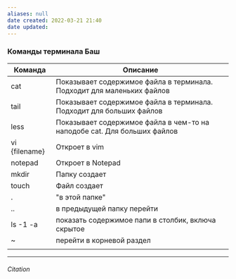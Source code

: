 ```yaml
---
aliases: null
date created: 2022-03-21 21:40
date updated:
---
```


### Команды терминала Баш
| Команда       | Описание                                                                 |
| ------------- | ------------------------------------------------------------------------ |
| cat           | Показывает содержимое файла в терминала. Подходит для маленьких файлов   |
| tail          | Показывает содержимое файла в терминала. Подходит для больших файлов     |
| less          | Показывает содержимое файла в чем-то на наподобе cat. Для больших файлов |
| vi {filename} | Откроет в vim                                                            |
| notepad       | Откроет в Notepad                                                        |
| mkdir         | Папку создает                                                            |
| touch         | Файл создает                                                             |
| .             | "в этой папке"                                                           |
| ..            | в предыдущей папку перейти                                               |
| ls -1 -a      | показать содержимое папи в столбик, включа скрытое                      |
| ~             | перейти в корневой раздел                                                |
|               |                                                                          |

 

---

###### Citation

